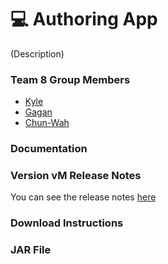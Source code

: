 # :computer: **Authoring App** 
(Description)

### Team 8 Group Members
  * [Kyle](https://github.com/khallman97)
  * [Gagan](https://github.com/Gagenpreet)
  * [Chun-Wah](https://github.com/gnuch)

### **Documentation**

### **Version vM Release Notes**
  You can see the release notes [here](https://github.com/khallman97/2311-project/blob/master/README.txt)
  
### **Download Instructions**

### **JAR File**

